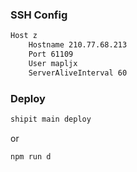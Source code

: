 ### SSH Config

```bash
Host z
	Hostname 210.77.68.213
	Port 61109
	User mapljx
	ServerAliveInterval 60
```

### Deploy

```bash
shipit main deploy
```

or

```bash
npm run d
```